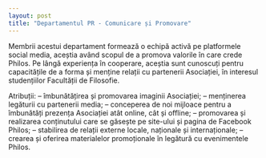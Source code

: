 ```yaml
---
layout: post
title: "Departamentul PR - Comunicare și Promovare"
---
```


Membrii acestui departament formează o echipă activă pe platformele social media, aceștia având scopul de a promova valorile în care crede Philos. Pe lângă experiența în cooperare, aceștia sunt cunoscuți pentru capacitățile de a forma și menține relații cu partenerii Asociației, în interesul studențiilor Facultății de Filosofie.

Atribuții:
– îmbunătățirea și promovarea imaginii Asociației;
– menținerea legăturii cu partenerii media;
– conceperea de noi mijloace pentru a îmbunătăți prezența Asociației atât online, cât și offline;
– promovarea și realizarea conținutului care se găsește pe site-ului și pagina de Facebook Philos;
– stabilirea de relații externe locale, naționale și internaționale;
– crearea și oferirea materialelor promoționale în legătură cu evenimentele Philos.
